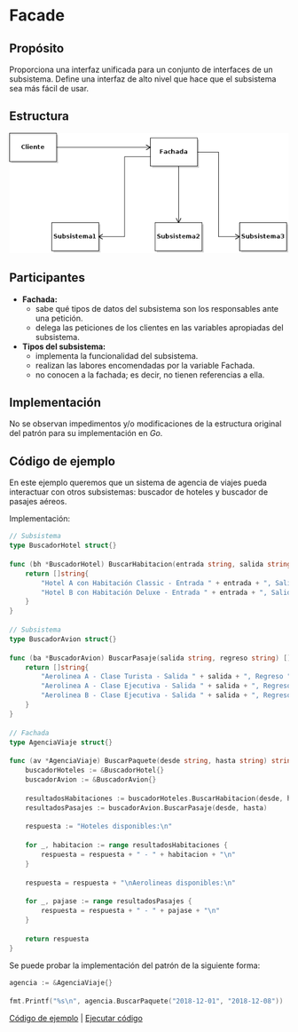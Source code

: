 # Facade

## Propósito

Proporciona una interfaz unificada para un conjunto de interfaces de un subsistema. Define una interfaz de alto nivel que hace que el subsistema sea más fácil de usar.

## Estructura

![](../../../.gitbook/assets/facade.png)

## Participantes

* **Fachada:**
  * sabe qué tipos de datos del subsistema son los responsables ante una petición.
  * delega las peticiones de los clientes en las variables apropiadas del subsistema.
* **Tipos del subsistema:**
  * implementa la funcionalidad del subsistema.
  * realizan las labores encomendadas por la variable Fachada.
  * no conocen a la fachada; es decir, no tienen referencias a ella.

## Implementación

No se observan impedimentos y/o modificaciones de la estructura original del patrón para su implementación en _Go_.

## Código de ejemplo

En este ejemplo queremos que un sistema de agencia de viajes pueda interactuar con otros subsistemas: buscador de hoteles y buscador de pasajes aéreos.

Implementación:

```go
// Subsistema
type BuscadorHotel struct{}

func (bh *BuscadorHotel) BuscarHabitacion(entrada string, salida string) []string {
    return []string{
        "Hotel A con Habitación Classic - Entrada " + entrada + ", Salida " + salida + " - $500.00",
        "Hotel B con Habitación Deluxe - Entrada " + entrada + ", Salida " + salida + " - $750.00",
    }
}

// Subsistema
type BuscadorAvion struct{}

func (ba *BuscadorAvion) BuscarPasaje(salida string, regreso string) []string {
    return []string{
        "Aerolinea A - Clase Turista - Salida " + salida + ", Regreso " + regreso + " - $2400.00",
        "Aerolinea A - Clase Ejecutiva - Salida " + salida + ", Regreso " + regreso + " - $3200.00",
        "Aerolinea B - Clase Ejecutiva - Salida " + salida + ", Regreso " + regreso + " - $3800.00",
    }
}

// Fachada
type AgenciaViaje struct{}

func (av *AgenciaViaje) BuscarPaquete(desde string, hasta string) string {
    buscadorHoteles := &BuscadorHotel{}
    buscadorAvion := &BuscadorAvion{}

    resultadosHabitaciones := buscadorHoteles.BuscarHabitacion(desde, hasta)
    resultadosPasajes := buscadorAvion.BuscarPasaje(desde, hasta)

    respuesta := "Hoteles disponibles:\n"

    for _, habitacion := range resultadosHabitaciones {
        respuesta = respuesta + " - " + habitacion + "\n"
    }

    respuesta = respuesta + "\nAerolineas disponibles:\n"

    for _, pajase := range resultadosPasajes {
        respuesta = respuesta + " - " + pajase + "\n"
    }

    return respuesta
}
```

Se puede probar la implementación del patrón de la siguiente forma:

```go
agencia := &AgenciaViaje{}

fmt.Printf("%s\n", agencia.BuscarPaquete("2018-12-01", "2018-12-08"))
```

[Código de ejemplo](https://github.com/danielspk/designpatternsingo/tree/master/patrones/estructurales/facade) \| [Ejecutar código](https://play.golang.org/p/JM-ZC-pmaxu)

